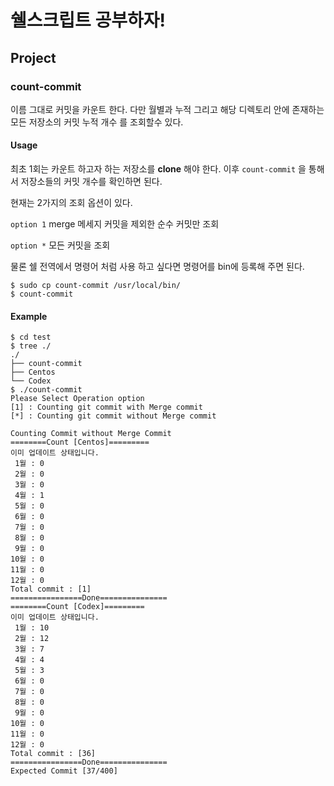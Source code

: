 # 쉘스크립트 공부하자!

## Project
### count-commit

이름 그대로 커밋을 카운트 한다.
다만 월별과 누적 그리고 해당 디렉토리 안에 존재하는 모든 저장소의 커밋 누적 개수 를 조회할수 있다.


#### Usage

최초 1회는 카운트 하고자 하는 저장소를 **clone** 해야 한다.
이후 `count-commit` 을 통해서 저장소들의 커밋 개수를 확인하면 된다.

현재는 2가지의 조회 옵션이 있다.

`option 1`
merge 메세지 커밋을 제외한 순수 커밋만 조회

`option *`
모든 커밋을 조회


물론 쉘 전역에서 명령어 처럼 사용 하고 싶다면 명령어를 bin에 등록해 주면 된다.

```shell
$ sudo cp count-commit /usr/local/bin/
$ count-commit
```

#### Example

```shell
$ cd test
$ tree ./
./
├── count-commit
├── Centos
└── Codex
$ ./count-commit
Please Select Operation option
[1] : Counting git commit with Merge commit
[*] : Counting git commit without Merge commit

Counting Commit without Merge Commit
========Count [Centos]=========
이미 업데이트 상태입니다.
 1월 : 0
 2월 : 0
 3월 : 0
 4월 : 1
 5월 : 0
 6월 : 0
 7월 : 0
 8월 : 0
 9월 : 0
10월 : 0
11월 : 0
12월 : 0
Total commit : [1]
================Done===============
========Count [Codex]=========
이미 업데이트 상태입니다.
 1월 : 10
 2월 : 12
 3월 : 7
 4월 : 4
 5월 : 3
 6월 : 0
 7월 : 0
 8월 : 0
 9월 : 0
10월 : 0
11월 : 0
12월 : 0
Total commit : [36]
================Done===============
Expected Commit [37/400]
```